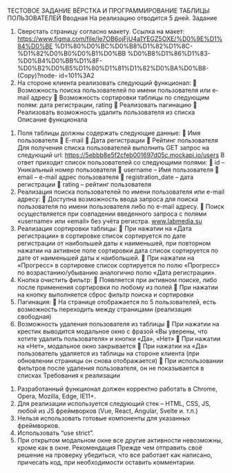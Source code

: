 ТЕСТОВОЕ ЗАДАНИЕ
ВЁРСТКА И ПРОГРАММИРОВАНИЕ ТАБЛИЦЫ
ПОЛЬЗОВАТЕЛЕЙ
Вводная
На реализацию отводится 5 дней.
Задание
1. Сверстать страницу согласно макету. Ссылка на макет:
https://www.figma.com/file/Ie7OB6ojFjU4a1YEGZ5OXE/%D0%9E%D1%84%D0%BE
%D1%80%D0%BC%D0%B8%D1%82%D1%8C-%D1%82%D0%B0%D0%B1%D0%BB
%D0%B8%D1%86%D1%83-%D0%B4%D0%BB%D1%8F-
%D0%B2%D0%B5%D1%80%D1%81%D1%82%D0%BA%D0%B8-(Copy)?node-
id=101%3A2
2. На стороне клиента реализовать следующий функционал:
 Возможность поиска пользователей по имени пользователя или e-mail
адресу
 Возможность сортировки таблицы по следующим полям: дата регистрации,
rating
 Реализовать пагинацию
 Реализовать возможность удалить пользователя из списка
Описание функционала
1) Поля таблицы должны содержать следующие данные:
 Имя пользователя
 E-mail
 Дата регистрации
 Рейтинг пользователя
Для получения списка пользователей выполнить GET запрос на следующий url:
https://5ebbb8e5f2cfeb001697d05c.mockapi.io/users
В ответ приходит список пользователей со следующими полями:
 id – Уникальный номер пользователя
 username – Имя пользователя
 email – e-mail адрес пользователя
 registration_date – дата регистрации
 rating – рейтинг пользователя
2) Реализация поиска пользователей по имени пользователя или e-mail адресу:
 Доступна возможность ввода запроса для поиска пользователя по имени
пользователя либо по e-mail адресу.
 Поиск осуществляется при совпадении введенного запроса с полями
«username» или «email» без учёта регистра.
www.labmedia.su
3) Реализация сортировки таблицы:
 При нажатии на «Дата регистрации» в сортировке список сортируется по дате
регистрации от наибольшей даты к наименьшей, при повторном нажатии на
активное поле сортировки дата список сортируется по дате от наименьшей
даты к наибольшей.
 При нажатии на «Прогресс» в сортировке список сортируется по полю
«Прогресс» по возрастанию/убыванию аналогично полю «Дата регистрации».
4) Кнопка очистить фильтр:
 Появляется при активном поиске, либо после применения сортировки по
любому из полей
 При нажатии на кнопку выполняется сброс фильтр поиска и сортировки
5) Пагинация:
 На странице отображается по 5 пользователей, есть возможность переходить
между страницами (реализация свободная)
6) Возможность удаления пользователя из таблицы
 При нажатии на крестик выводится модальное окно с фразой «Вы уверены, что
хотите удалить пользователя» и кнопки «Да», «Нет»
 При нажатии на «Нет», модальное окно закрывается
 При нажатии на «Да» пользователь удаляется из таблицы на стороне клиента
(при обновлении страницы он снова отображается)
 При использовании фильтров после удаления пользователя, он не
показывается в списках
Требования к реализации
1. Разработанный функционал должен корректно работать в Chrome, Opera,
Mozilla, Edge, IE11+.
2. Для реализации используется следующий стек – HTML, CSS, JS, любой из JS
фреймворков (Vue, React, Angular, Svelte и. т.п.)
3. Нельзя использовать готовые компоненты для указанных фреймворков.
4. Использовать “use strict”.
5. При открытом модальном окне все другие активности невозможны, кроме как в
окне.
Рекомендация
Прежде чем отправить своё решение на проверку убедиться, что все работает как
написано, причесать код, при необходимости оставить комментарии.